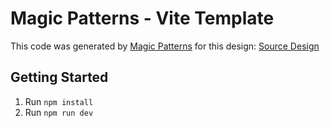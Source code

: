 # Magic Patterns - Vite Template

This code was generated by [Magic Patterns](https://magicpatterns.com) for this design: [Source Design](https://www.magicpatterns.com/c/ahfp245cra6iavkfnwjyve)

## Getting Started

1. Run `npm install`
2. Run `npm run dev`
